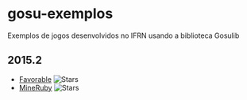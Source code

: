 gosu-exemplos
=============

Exemplos de jogos desenvolvidos no IFRN usando a biblioteca Gosulib

2015.2
------
  - [Favorable](https://github.com/Evandson/favorable-gosu) ![Stars](https://img.shields.io/github/stars/Evandson/favorable-gosu.png?style=social&label=★ "Favorable")
  - [MineRuby](https://github.com/ric-luiz/mineRuby) ![Stars](https://img.shields.io/github/stars/ric-luiz/mineRuby.png?style=social&label=★ "MineRuby")

